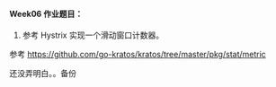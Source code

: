 #### Week06 作业题目：

1. 参考 Hystrix 实现一个滑动窗口计数器。

参考 https://github.com/go-kratos/kratos/tree/master/pkg/stat/metric

还没弄明白。。备份